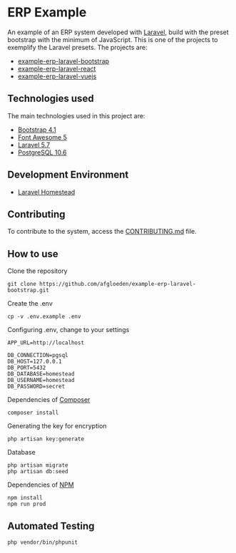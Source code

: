 # ERP Example

An example of an ERP system developed with [Laravel](https://laravel.com/), build with the preset bootstrap with the minimum of JavaScript. This is one of the projects to exemplify the Laravel presets. The projects are:

* [example-erp-laravel-bootstrap](https://github.com/afgloeden/example-erp-laravel-bootstrap)
* [example-erp-laravel-react](https://github.com/afgloeden/example-erp-laravel-react)
* [example-erp-laravel-vuejs](https://github.com/afgloeden/example-erp-laravel-vuejs)

## Technologies used

The main technologies used in this project are:

* [Bootstrap 4.1](https://getbootstrap.com/docs/4.1/)
* [Font Awesome 5](https://fontawesome.com/cheatsheet)
* [Laravel 5.7](https://laravel.com/docs/5.7)
* [PostgreSQL 10.6](https://www.postgresql.org/docs/10/static/index.html)

## Development Environment

* [Laravel Homestead](https://laravel.com/docs/5.7/homestead)

## Contributing

To contribute to the system, access the [CONTRIBUTING.md](https://github.com/afgloeden/example-erp-laravel-bootstrap/blob/master/CONTRIBUTING.md) file.

## How to use

Clone the repository

```
git clone https://github.com/afgloeden/example-erp-laravel-bootstrap.git
```

Create the .env

```
cp -v .env.example .env
```

Configuring .env, change to your settings

```
APP_URL=http://localhost

DB_CONNECTION=pgsql
DB_HOST=127.0.0.1
DB_PORT=5432
DB_DATABASE=homestead
DB_USERNAME=homestead
DB_PASSWORD=secret
```

Dependencies of [Composer](https://getcomposer.org/doc/)

```
composer install
```

Generating the key for encryption

```
php artisan key:generate
```

Database

```
php artisan migrate
php artisan db:seed
```

Dependencies of [NPM](https://docs.npmjs.com/)

```
npm install
npm run prod
```

## Automated Testing

```
php vendor/bin/phpunit
```